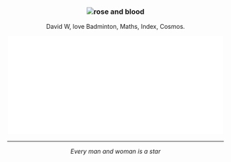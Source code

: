 <h3 align="center">
	<img src="https://avatars.githubusercontent.com/u/156987370" width="150" alt="rose and blood" />
</h3>

<p align="center">David W, love Badminton, Maths, Index, Cosmos.</p>

<div align="center">
  <img width="500" src="https://raw.githubusercontent.com/CarbonicSoda/CarbonicSoda/refs/heads/master/github-metrics.svg" alt="contributions" />
</div>

---
<p align="center"><i>Every man and woman is a star</i></p>
